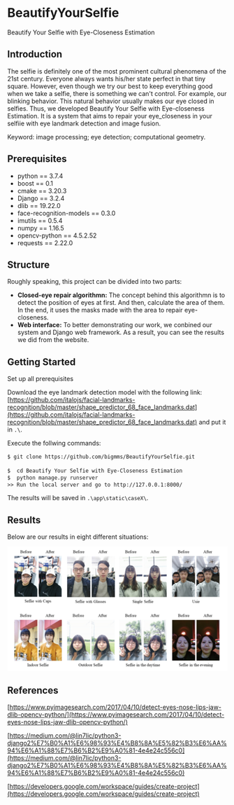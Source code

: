 # BeautifyYourSelfie
Beautify Your Selfie with Eye-Closeness Estimation

## Introduction
The selfie is definitely one of the most prominent cultural phenomena of the 21st century. Everyone always wants his/her state perfect in that tiny square. However, even though we try our best to keep everything good when we take a selfie, there is something we can't control. For example, our blinking behavior. This natural behavior usually makes our eye closed in selfies. Thus, we developed Beautify Your Selfie with Eye-closeness Estimation. It is a system that aims to repair your eye_closeness in your selfiie with eye landmark detection and image fusion. 

Keyword: image processing; eye detection; computational geometry.

## Prerequisites
- python == 3.7.4
- boost == 0.1
- cmake == 3.20.3
- Django == 3.2.4
- dlib == 19.22.0
- face-recognition-models == 0.3.0
- imutils == 0.5.4
- numpy == 1.16.5
- opencv-python == 4.5.2.52
- requests == 2.22.0

## Structure
Roughly speaking, this project can be divided into two parts: 

- **Closed-eye repair algorithmn:** The concept behind this algorithmn is to detect the position of eyes at first. And then, calculate the area of them. In the end, it uses the masks made with the area to repair eye-closeness.
- **Web interface:** To better demonstrating our work, we conbined our system and Django web framework. As a result, you can see the results we did from the website.

## Getting Started
Set up all prerequisites

Download the eye landmark detection model with the following link: [https://github.com/italojs/facial-landmarks-recognition/blob/master/shape_predictor_68_face_landmarks.dat](https://github.com/italojs/facial-landmarks-recognition/blob/master/shape_predictor_68_face_landmarks.dat)
and put it in `.\`.

Execute the follwing commands:

    $ git clone https://github.com/bigmms/BeautifyYourSelfie.git
    
    $  cd Beautify Your Selfie with Eye-Closeness Estimation
    $  python manage.py runserver
    >> Run the local server and go to http://127.0.0.1:8000/

The results will be saved in `.\app\static\caseX\`.

## Results
Below are our results in eight different situations:
<p>
<img src="./img/all.png">
</p>



## References
[https://www.pyimagesearch.com/2017/04/10/detect-eyes-nose-lips-jaw-dlib-opencv-python/](https://www.pyimagesearch.com/2017/04/10/detect-eyes-nose-lips-jaw-dlib-opencv-python/)

[https://medium.com/@lin7lic/python3-django2%E7%B0%A1%E6%98%93%E4%B8%8A%E5%82%B3%E6%AA%94%E6%A1%88%E7%B6%B2%E9%A0%81-4e4e24c556c0](https://medium.com/@lin7lic/python3-django2%E7%B0%A1%E6%98%93%E4%B8%8A%E5%82%B3%E6%AA%94%E6%A1%88%E7%B6%B2%E9%A0%81-4e4e24c556c0)

[https://developers.google.com/workspace/guides/create-project](https://developers.google.com/workspace/guides/create-project)
